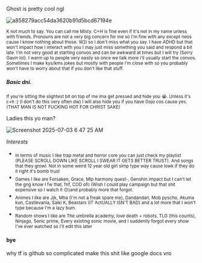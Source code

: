  Ghost is pretty cool ngl

![a858279acc54da3620b91d5bcd67194e](https://github.com/user-attachments/assets/eb151b1f-c5a9-4dc3-85d2-d1be6ce01602) 

<sub> K not much to say. You can call me Misty. C+H is fine even if it's not in my name unless with friends. Pronouns are not a very big concern for me so I'm fine with any except neos cause I know nothing about those. W2i so I don't miss what you say. I have ADHD but that won't impact how I interact with you I may just miss something you said and respond a bit late. I'm not very good at starting convos and can be awkward at times but I will try (Sorry Gavin lol). I warm up to people very easily so once we talk more i'll usually start the convos. Sometimes I make kys/kms jokes but mostly with people I'm close with so you probably won't have to worry about that if you don't like that stuff.

##### Basic dni.

 <sub> If you're sitting the slightest bit on top of me ima get pressed and hide you 😭. Unless it's c+h :) (I don't do this very often dw) I will also hide you if you have  Gojo cos cause yes. (THAT MAN IS NOT FUCKING HOT FOR CHRIST SAKE) 
 
Ladies this yo man? 

![Screenshot 2025-07-03 6 47 25 AM](https://github.com/user-attachments/assets/763b7a6a-b213-4fc2-b262-2d5019c4c455) 

  *Interests*

  * <sub> In terms of music I like trap metal and horror core you can just check my playlist (PLEASE SCROLL DOWN LIKE SCROLL I SWEAR IT GETS BETTER TRUST). And songs that they growl. Not in some weird 12 year old girl simp type way cause lowk if they do it right it's bomb trust
  * <sub> Games I like are Forsaken, Grace, Mlp harmony quest-, Genshin impact but I can't let the gng know I fw that, fnf, COD ofc (Wish I could play campaign but that shit expensive so I watch it 😔)and probably more that forgot.
* <sub> Animes I like are Jjk, Mha (I'm not a freak spare me), Dandandan, Mob pyscho, Akuma kun, Castlevania, Saiki K, Beastars (IT ActUALLY ISN'T BAD) and a lot more that I won't type because I'm a lazy bum.
* <sub> Random shows I like are The umbrella academy, love death + robots, TLG (this counts), Ninjago, Sonic prime, Every existing sonic movie, and I suddenlly forgot every show I've ever watched so I'll edit this later 

#### bye 

why tf is github so complicated make this shit like google docs vro

